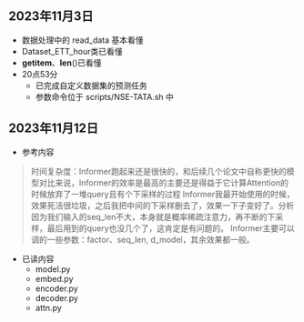 ## 2023年11月3日
* 数据处理中的 read_data 基本看懂
* Dataset_ETT_hour类已看懂
* __getitem__、__len__()已看懂
* 20点53分
  * 已完成自定义数据集的预测任务
  * 参数命令位于 scripts/NSE-TATA.sh 中

## 2023年11月12日
* 参考内容
> 时间复杂度：Informer跑起来还是很快的，和后续几个论文中自称更快的模型对比来说，Informer的效率是最高的主要还是得益于它计算Attention的时候放弃了一堆query且有个下采样的过程
> Informer我最开始使用的时候，效果死活很垃圾，之后我把中间的下采样删去了，效果一下子变好了。分析因为我们输入的seq_len不大，本身就是概率稀疏注意力，再不断的下采样，最后用到的query也没几个了，这肯定是有问题的。
> Informer主要可以调的一些参数：factor、seq_len, d_model，其余效果都一般。
* 已读内容
  * model.py
  * embed.py
  * encoder.py
  * decoder.py
  * attn.py